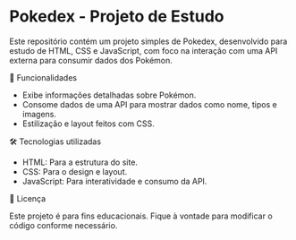 # Pokedex - Projeto de Estudo

Este repositório contém um projeto simples de Pokedex, desenvolvido para estudo de HTML, CSS e JavaScript, com foco na interação com uma API externa para consumir dados dos Pokémon.

🚀 Funcionalidades

   * Exibe informações detalhadas sobre Pokémon.
   * Consome dados de uma API para mostrar dados como nome, tipos e imagens.
   * Estilização e layout feitos com CSS.

🛠️ Tecnologias utilizadas

* HTML: Para a estrutura do site.
* CSS: Para o design e layout.
* JavaScript: Para interatividade e consumo da API.

📄 Licença

Este projeto é para fins educacionais. Fique à vontade para modificar o código conforme necessário.

